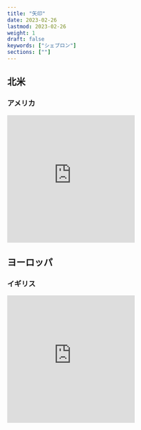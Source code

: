 ```yaml
---
title: "矢印"
date: 2023-02-26
lastmod: 2023-02-26
weight: 1
draft: false
keywords: ["シェブロン"]
sections: [""]
---
```


## 北米
### アメリカ

<div class="googlemap-if">
<iframe src="https://www.google.com/maps/embed?pb=!4v1679668744014!6m8!1m7!1s7u524D9mu2l_-Kh_leJxkA!2m2!1d45.36640298003154!2d-122.6224868977959!3f21.332574939317098!4f-8.814036259385333!5f3.325193203789971" width="295" height="295" style="border:0;" allowfullscreen="" loading="lazy" referrerpolicy="no-referrer-when-downgrade"></iframe>
</div>

## ヨーロッパ
### イギリス

<div class="googlemap-if">
<iframe src="https://www.google.com/maps/embed?pb=!4v1679667667094!6m8!1m7!1sqwK1Zwrq6m2_EYlK8h4pMQ!2m2!1d58.02820647329551!2d-3.853137978042831!3f359.29156806828723!4f-9.992496033436936!5f2.9976875922752355" width="295" height="295" style="border:0;" allowfullscreen="" loading="lazy" referrerpolicy="no-referrer-when-downgrade"></iframe>
</div>